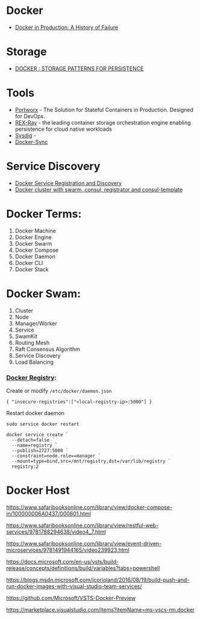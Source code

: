 # Docker

- [Docker in Production: A History of Failure](https://thehftguy.com/2016/11/01/docker-in-production-an-history-of-failure/)

# Storage

- [DOCKER : STORAGE PATTERNS FOR PERSISTENCE](https://kvaes.wordpress.com/2016/02/11/docker-storage-patterns-for-persistence/)

# Tools

- [Portworx](https://portworx.com/) - The Solution for Stateful Containers in Production. Designed for DevOps.
- [REX-Ray](https://rexray.thecodeteam.com) - the leading container storage orchestration engine enabling persistence for cloud native workloads
- [Sysdig](https://www.sysdig.org/install/) - 
- [Docker-Sync](http://docker-sync.io/)

# Service Discovery

- [Docker Service Registration and Discovery](https://www.slideshare.net/m_richardson/docker-service-registration-and-discovery?next_slideshow=1)
- [Docker cluster with swarm, consul, registrator and consul-template](https://www.slideshare.net/JulienMaitrehenry/swarm-49613398)

# Docker Terms:

1. Docker Machine
2. Docker Engine
3. Docker Swarm
4. Docker Compose
5. Docker Daemon
6. Docker CLI
7. Docker Stack

# Docker Swam:

1. Cluster
2. Node
3. Manager/Worker
4. Service
5. SwamKit
6. Routing Mesh
7. Raft Consensus Algorithm
8. Service Discovery
9. Load Balancing
 
### [Docker Registry](https://docs.docker.com/registry/):

Create or modify `/etc/docker/daemon.json`

	{ "insecure-registries":["<local-registry-ip>:5000"] }
	
Restart docker daemon

	sudo service docker restart

```
docker service create `
  --detach=false `
  --name=registry `
  --publish=2727:5000 `
  --constraint=node.role==manager `
  --mount=type=bind,src=/mnt/registry,dst=/var/lib/registry `
  registry:2
```

# Docker Host

https://www.safaribooksonline.com/library/view/docker-compose-in/100000006A0437/000601.html

https://www.safaribooksonline.com/library/view/restful-web-services/9781788294638/video4_7.html

https://www.safaribooksonline.com/library/view/event-driven-microservices/9781491944165/video239923.html

https://docs.microsoft.com/en-us/vsts/build-release/concepts/definitions/build/variables?tabs=powershell

https://blogs.msdn.microsoft.com/jcorioland/2016/08/19/build-push-and-run-docker-images-with-visual-studio-team-services/

https://github.com/Microsoft/VSTS-Docker-Preview

https://marketplace.visualstudio.com/items?itemName=ms-vscs-rm.docker
